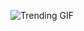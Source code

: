 ![Trending GIF](https://media3.giphy.com/media/v1.Y2lkPThiYjIxNzcyOWxrdXVmajNia2wwbjIwa2lqMDY1MmUxNGowZWIzNDk4OWo3ZThjeSZlcD12MV9naWZzX3NlYXJjaCZjdD1n/fryY00CO4xCz4uJuDQ/giphy.gif)
